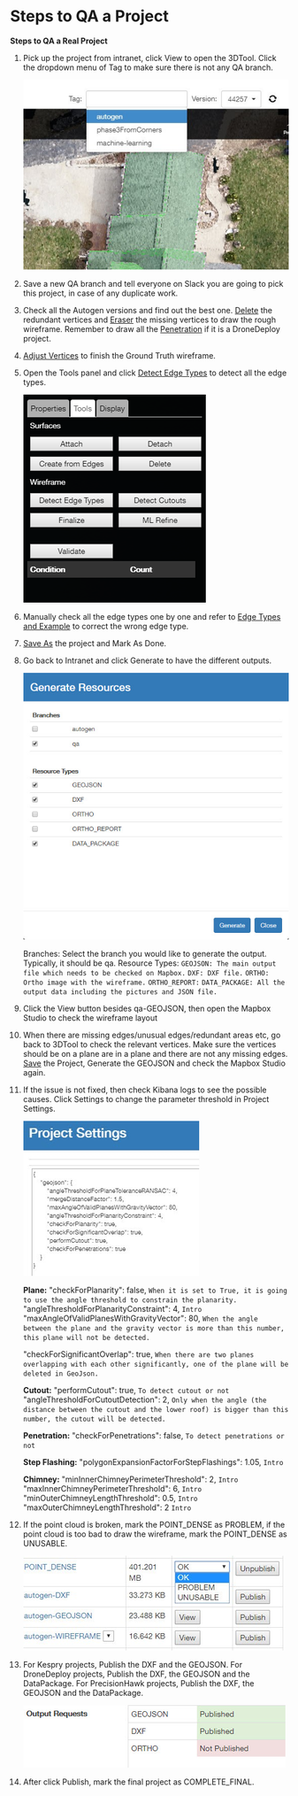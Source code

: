 # Steps to QA a Project

**Steps to QA a Real Project**

1. Pick up the project from intranet, click View to open the 3DTool. Click the dropdown menu of Tag to make sure there is not any QA branch.

   ![](.gitbook/assets/5.jpg)

2. Save a new QA branch and tell everyone on Slack you are going to pick this project, in case of any duplicate work.
3. Check all the Autogen versions and find out the best one. [Delete](tools/#delete) the redundant vertices and [Eraser](advanced-function/#eraser) the missing vertices to draw the rough wireframe. Remember to draw all the [Penetration](special-cases/#penetration) if it is a DroneDeploy project.
4. [Adjust Vertices](advanced-function/#adjust-vertices) to finish the Ground Truth wireframe.
5. Open the Tools panel and click [Detect Edge Types](tools/#detect-edge-types) to detect all the edge types.

   ![](.gitbook/assets/tools.png)

6. Manually check all the edge types one by one and refer to [Edge Types and Example](edge-types-and-example.md) to correct the wrong edge type.
7. [Save As](basic-function/#save-as) the project and Mark As Done.
8. Go back to Intranet and click Generate to have the different outputs.

   ![](.gitbook/assets/generate-resources.jpg)

   Branches: Select the branch you would like to generate the output. Typically, it should be qa. Resource Types: `GEOJSON: The main output file which needs to be checked on Mapbox.` `DXF: DXF file.` `ORTHO: Ortho image with the wireframe.` `ORTHO_REPORT:` `DATA_PACKAGE: All the output data including the pictures and JSON file.`

9. Click the View button besides qa-GEOJSON, then open the Mapbox Studio to check the wireframe layout
10. When there are missing edges/unusual edges/redundant areas etc, go back to 3DTool to check the relevant vertices. Make sure the vertices should be on a plane are in a plane and there are not any missing edges. [Save](basic-function/#save) the Project, Generate the GEOJSON and check the Mapbox Studio again.
11. If the issue is not fixed, then check Kibana logs to see the possible causes. Click Settings to change the parameter threshold in Project Settings.

    ![](.gitbook/assets/7.jpg)

    **Plane:** "checkForPlanarity": false, `When it is set to True, it is going to use the angle threshold to constrain the planarity.` "angleThresholdForPlanarityConstraint": 4, `Intro` "maxAngleOfValidPlanesWithGravityVector": 80, `When the angle between the plane and the gravity vector is more than this number, this plane will not be detected.`

    "checkForSignificantOverlap": true, `When there are two planes overlapping with each other significantly, one of the plane will be deleted in GeoJson.`

    **Cutout:** "performCutout": true, `To detect cutout or not` "angleThresholdForCutoutDetection": 2, `Only when the angle (the distance between the cutout and the lower roof) is bigger than this number, the cutout will be detected.`

    **Penetration:** "checkForPenetrations": false, `To detect penetrations or not`

    **Step Flashing:** "polygonExpansionFactorForStepFlashings": 1.05, `Intro`

    **Chimney:** "minInnerChimneyPerimeterThreshold": 2, `Intro` "maxInnerChimneyPerimeterThreshold": 6, `Intro` "minOuterChimneyLengthThreshold": 0.5, `Intro` "maxOuterChimneyLengthThreshold": 2 `Intro`

12. If the point cloud is broken, mark the POINT\_DENSE as PROBLEM, if the point cloud is too bad to draw the wireframe, mark the POINT\_DENSE as UNUSABLE.

    ![](.gitbook/assets/8.jpg)

13. For Kespry projects, Publish the DXF and the GEOJSON. For DroneDeploy projects, Publish the DXF, the GEOJSON and the DataPackage. For PrecisionHawk projects, Publish the DXF, the GEOJSON and the DataPackage.

    ![](.gitbook/assets/resources.jpg)

14. After click Publish, mark the final project as COMPLETE\_FINAL.

